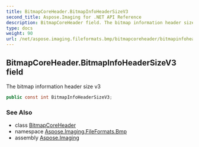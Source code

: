 ```yaml
---
title: BitmapCoreHeader.BitmapInfoHeaderSizeV3
second_title: Aspose.Imaging for .NET API Reference
description: BitmapCoreHeader field. The bitmap information header size v3
type: docs
weight: 90
url: /net/aspose.imaging.fileformats.bmp/bitmapcoreheader/bitmapinfoheadersizev3/
---
```

## BitmapCoreHeader.BitmapInfoHeaderSizeV3 field

The bitmap information header size v3

```csharp
public const int BitmapInfoHeaderSizeV3;
```

### See Also

* class [BitmapCoreHeader](../)
* namespace [Aspose.Imaging.FileFormats.Bmp](../../bitmapcoreheader/)
* assembly [Aspose.Imaging](../../../)


